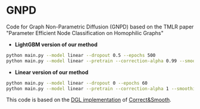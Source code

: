 # GNPD
Code for Graph Non-Parametric Diffusion (GNPD) based on the TMLR paper "Parameter Efficient Node Classification on Homophilic Graphs"


* **LightGBM version of our method**

```bash
python main.py --model linear --dropout 0.5 --epochs 500
python main.py --model linear --pretrain --correction-alpha 0.99 --smoothing-alpha 0.75 --correction-adj DA --autoscale
```


* **Linear version of our method**

```bash
python main.py --model linear --dropout 0 --epochs 60
python main.py --model linear --pretrain --correction-alpha 1 --smoothing-alpha 0.92 --autoscale --aggregator Linear
```

This code is based on the [DGL implementation](https://github.com/dmlc/dgl/blob/master/examples/pytorch/correct_and_smooth/README.md) of [Correct&Smooth](https://github.com/CUAI/CorrectAndSmooth). 
